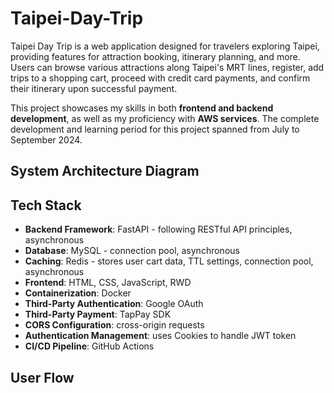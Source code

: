 # Taipei-Day-Trip

Taipei Day Trip is a web application designed for travelers exploring Taipei, providing features for attraction booking, itinerary planning, and more. Users can browse various attractions along Taipei's MRT lines, register, add trips to a shopping cart, proceed with credit card payments, and confirm their itinerary upon successful payment.

This project showcases my skills in both **frontend and backend development**, as well as my proficiency with **AWS services**. The complete development and learning period for this project spanned from July to September 2024.

## System Architecture Diagram

## Tech Stack

- **Backend Framework**: FastAPI - following RESTful API principles, asynchronous
- **Database**: MySQL - connection pool, asynchronous
- **Caching**: Redis - stores user cart data, TTL settings, connection pool, asynchronous
- **Frontend**: HTML, CSS, JavaScript, RWD
- **Containerization**: Docker
- **Third-Party Authentication**: Google OAuth
- **Third-Party Payment**: TapPay SDK
- **CORS Configuration**: cross-origin requests
- **Authentication Management**: uses Cookies to handle JWT token
- **CI/CD Pipeline**: GitHub Actions

## User Flow
